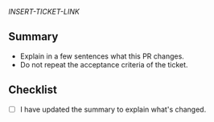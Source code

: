_INSERT-TICKET-LINK_

## Summary

- Explain in a few sentences what this PR changes.
- Do not repeat the acceptance criteria of the ticket.

## Checklist

- [ ] I have updated the summary to explain what's changed.
